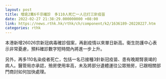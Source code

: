 ```yaml
---
layout: post
title: 增逾2萬6千宗確診　多110人死亡一人已打三針疫苗
date: 2022-02-27 21:38:29.000000000 +08:00
link: https://news.rthk.hk/rthk/ch/component/k2/1636189-20220227.htm
categories: rthk
---
```


本港新增26026宗新冠病毒確診個案，再創疫情以來單日新高。衞生防護中心表示非常憂慮，預料確診數字短時間內將進一步上升。

另外，再多110名染疫者死亡，包括一名已接種3針新冠疫苗、患有晚期腎衰竭的病人。醫管局亦承認，殮房使用率高，未及將部分遺體運往公眾殮房，已跟相關部門商討如何加快處理。
